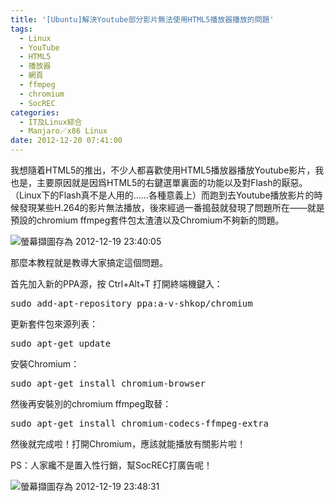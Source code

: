 ```yaml
---
title: '[Ubuntu]解決Youtube部分影片無法使用HTML5播放器播放的問題'
tags:
  - Linux
  - YouTube
  - HTML5
  - 播放器
  - 網頁
  - ffmpeg
  - chromium
  - SocREC
categories:
  - IT及Linux綜合
  - Manjaro／x86 Linux
date: 2012-12-20 07:41:00
---
```


<div>我想隨着HTML5的推出，不少人都喜歡使用HTML5播放器播放Youtube影片，我也是，主要原因就是因爲HTML5的右鍵選單裏面的功能以及對Flash的厭惡。（Linux下的Flash真不是人用的……各種意義上）而跑到去Youtube播放影片的時候發現某些H.264的影片無法播放，後來經過一番搗鼓就發現了問題所在——就是預設的chromium ffmpeg套件包太渣渣以及Chromium不夠新的問題。</div>

<a name="more"></a>

![螢幕擷圖存為 2012-12-19 23:40:05](https://lenchan139.files.wordpress.com/2012/12/e89ea2e5b995e693b7e59c96e5ad98e782ba-2012-12-19-234005.png)

那麼本教程就是教導大家搞定這個問題。

首先加入新的PPA源，按 Ctrl+Alt+T 打開終端機鍵入：

<pre>sudo add-apt-repository ppa:a-v-shkop/chromium</pre>

更新套件包來源列表：

<pre>sudo apt-get update</pre>

安裝Chromium：

<pre>sudo apt-get install chromium-browser</pre>

然後再安裝別的chromium ffmpeg取替：

<pre>sudo apt-get install chromium-codecs-ffmpeg-extra</pre>

然後就完成啦！打開Chromium，應該就能播放有關影片啦！

PS：人家纔不是置入性行銷，幫SocREC打廣告呢！

![螢幕擷圖存為 2012-12-19 23:48:31](https://lenchan139.files.wordpress.com/2012/12/e89ea2e5b995e693b7e59c96e5ad98e782ba-2012-12-19-234831.png)
